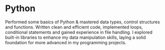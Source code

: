 # Python
Performed some basics of Python &amp; mastered data types, control structures and functions. Written clean and efficient code, implemented loops, conditional statements and gained experience in file handling. I explored built-in libraries to enhance my data manipulation skills, laying a solid foundation for more advanced in my programming projects.
